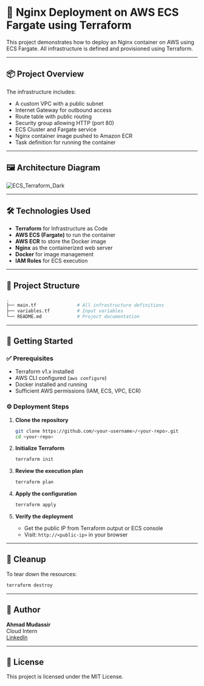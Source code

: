 # 🚀 Nginx Deployment on AWS ECS Fargate using Terraform

This project demonstrates how to deploy an Nginx container on AWS using ECS Fargate. All infrastructure is defined and provisioned using Terraform.

---

## 📦 Project Overview

The infrastructure includes:

- A custom VPC with a public subnet
- Internet Gateway for outbound access
- Route table with public routing
- Security group allowing HTTP (port 80)
- ECS Cluster and Fargate service
- Nginx container image pushed to Amazon ECR
- Task definition for running the container

---

## 🖼 Architecture Diagram

![ECS_Terraform_Dark](https://github.com/user-attachments/assets/f074e36b-a237-4a73-962f-05557902ca57)


---

## 🛠 Technologies Used

- **Terraform** for Infrastructure as Code
- **AWS ECS (Fargate)** to run the container
- **AWS ECR** to store the Docker image
- **Nginx** as the containerized web server
- **Docker** for image management
- **IAM Roles** for ECS execution

---

## 📁 Project Structure

```bash
.
├── main.tf               # All infrastructure definitions
├── variables.tf          # Input variables
└── README.md             # Project documentation
```

---

## 🚀 Getting Started

### ✅ Prerequisites

- Terraform v1.x installed
- AWS CLI configured (`aws configure`)
- Docker installed and running
- Sufficient AWS permissions (IAM, ECS, VPC, ECR)

### ⚙️ Deployment Steps

1. **Clone the repository**
   ```bash
   git clone https://github.com/<your-username>/<your-repo>.git
   cd <your-repo>
   ```

2. **Initialize Terraform**
   ```bash
   terraform init
   ```

3. **Review the execution plan**
   ```bash
   terraform plan
   ```

4. **Apply the configuration**
   ```bash
   terraform apply
   ```

5. **Verify the deployment**
   - Get the public IP from Terraform output or ECS console
   - Visit: `http://<public-ip>` in your browser

---

## 🧹 Cleanup

To tear down the resources:

```bash
terraform destroy
```

---

## 🙋 Author

**Ahmad Mudassir**  
Cloud Intern  
[LinkedIn](https://www.linkedin.com/in/your-profile)

---

## 📝 License

This project is licensed under the MIT License.
